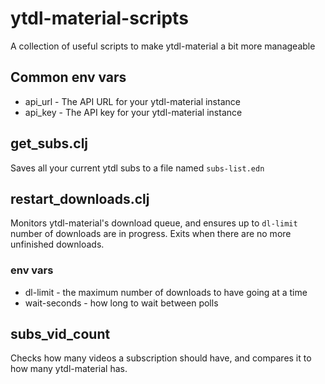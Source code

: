 # ytdl-material-scripts

A collection of useful scripts to make ytdl-material a bit more manageable

## Common env vars

- api_url - The API URL for your ytdl-material instance
- api_key - The API key for your ytdl-material instance

## get_subs.clj

Saves all your current ytdl subs to a file named `subs-list.edn`

## restart_downloads.clj

Monitors ytdl-material's download queue, and ensures up to `dl-limit` number of downloads are in progress.
Exits when there are no more unfinished downloads.

### env vars

- dl-limit - the maximum number of downloads to have going at a time
- wait-seconds - how long to wait between polls

## subs_vid_count

Checks how many videos a subscription should have, and compares it to how many ytdl-material has.

